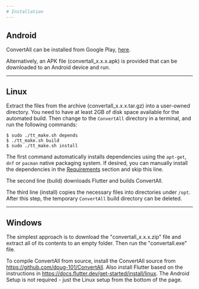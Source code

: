 ```yaml
---
# Installation
---
```


## Android

ConvertAll can be installed from Google Play,
[here](https://play.google.com/store/apps/details?id=org.bellz.convertall).

Alternatively, an APK file (convertall_x.x.x.apk) is provided that can be
downloaded to an Android device and run.

---

## Linux

Extract the files from the archive (convertall_x.x.x.tar.gz) into a user-owned
directory.  You need to have at least 2GB of disk space available for the
automated build.  Then change to the `ConvertAll` directory in a terminal, and
run the following commands:

    $ sudo ./tt_make.sh depends
    $ ./tt_make.sh build
    $ sudo ./tt_make.sh install

The first command automatically installs dependencies using the `apt-get`,
`dnf` or `pacman` native packaging system.  If desired, you can manually
install the dependencies in the [Requirements](requirements.md) section and
skip this line.

The second line (build) downloads Flutter and builds ConvertAll.

The third line (install) copies the necessary files into directories under
`/opt`.  After this step, the temporary `ConvertAll` build directory can be
deleted.

---

## Windows

The simplest approach is to download the "convertall_x.x.x.zip" file and extract
all of its contents to an empty folder.  Then run the "convertall.exe" file.

To compile ConvertAll from source, install the ConvertAll source from
<https://github.com/doug-101/ConvertAll>.  Also install Flutter based on the
instructions in <https://docs.flutter.dev/get-started/install/linux>.  The
Android Setup is not required - just the Linux setup from the bottom of the
page.

